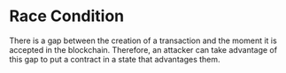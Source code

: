 # Race Condition
There is a gap between the creation of a transaction and the moment it is accepted in the blockchain.
Therefore, an attacker can take advantage of this gap to put a contract in a state that advantages them.


